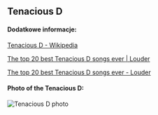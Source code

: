 ## Tenacious D
#### Dodatkowe informacje:
[Tenacious D - Wikipedia](https://en.wikipedia.org/wiki/Tenacious_D)

[The top 20 best Tenacious D songs ever | Louder](https://www.loudersound.com/features/the-top-20-best-tenacious-d-songs-ever)

[The top 20 best Tenacious D songs ever - Louder](https://www.loudersound.com/features/the-top-20-best-tenacious-d-songs-ever/2)

#### Photo of the Tenacious D:
![Tenacious D photo](https://www.reviewstl.com/wp-content/uploads/2023/05/20230509-Tenacious-D-22-scaled.jpg)
